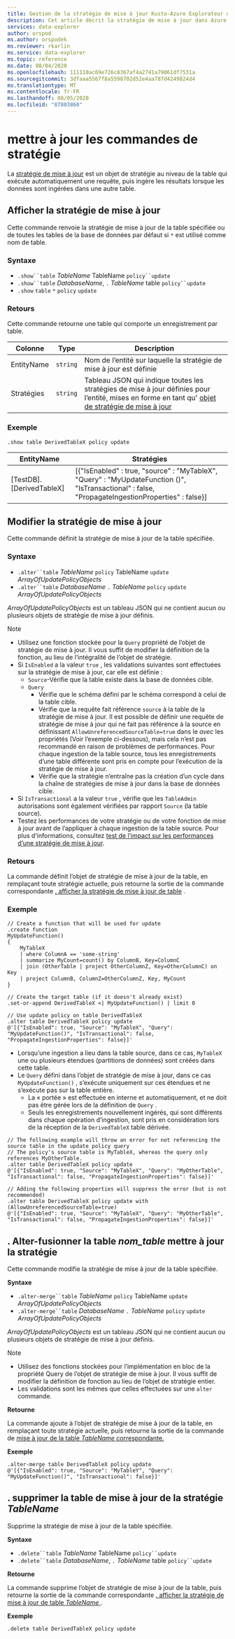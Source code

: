 ```yaml
---
title: Gestion de la stratégie de mise à jour Kusto-Azure Explorateur de données
description: Cet article décrit la stratégie de mise à jour dans Azure Explorateur de données.
services: data-explorer
author: orspod
ms.author: orspodek
ms.reviewer: rkarlin
ms.service: data-explorer
ms.topic: reference
ms.date: 08/04/2020
ms.openlocfilehash: 111110ac69e726c8367af4a2741a79061df7531a
ms.sourcegitcommit: 3dfaaa5567f8a5598702d52e4aa787d4249824d4
ms.translationtype: MT
ms.contentlocale: fr-FR
ms.lasthandoff: 08/05/2020
ms.locfileid: "87803860"
---
```

# <a name="update-policy-commands"></a>mettre à jour les commandes de stratégie

La [stratégie de mise à jour](updatepolicy.md) est un objet de stratégie au niveau de la table qui exécute automatiquement une requête, puis ingère les résultats lorsque les données sont ingérées dans une autre table.

## <a name="show-update-policy"></a>Afficher la stratégie de mise à jour

Cette commande renvoie la stratégie de mise à jour de la table spécifiée ou de toutes les tables de la base de données par défaut si `*` est utilisé comme nom de table.

### <a name="syntax"></a>Syntaxe

* `.show``table` *TableName* TableName `policy``update`
* `.show``table` *DatabaseName*, `.` *TableName* table `policy``update`
* `.show` `table` `*` `policy` `update`

### <a name="returns"></a>Retours

Cette commande retourne une table qui comporte un enregistrement par table.

|Colonne    |Type    |Description                                                                                                                                                           |
|----------|--------|----------------------------------------------------------------------------------------------------------------------------------------------------------------------|
|EntityName|`string`|Nom de l’entité sur laquelle la stratégie de mise à jour est définie                                                                                                                |
|Stratégies  |`string`|Tableau JSON qui indique toutes les stratégies de mise à jour définies pour l’entité, mises en forme en tant qu' [objet de stratégie de mise à jour](updatepolicy.md#the-update-policy-object)|

### <a name="example"></a>Exemple

```kusto
.show table DerivedTableX policy update 
```

|EntityName        |Stratégies                                                                                                                                    |
|------------------|--------------------------------------------------------------------------------------------------------------------------------------------|
|[TestDB]. [DerivedTableX]|[{"IsEnabled" : true, "source" : "MyTableX", "Query" : "MyUpdateFunction ()", "IsTransactional" : false, "PropagateIngestionProperties" : false}]|

## <a name="alter-update-policy"></a>Modifier la stratégie de mise à jour

Cette commande définit la stratégie de mise à jour de la table spécifiée.

### <a name="syntax"></a>Syntaxe

* `.alter``table` *TableName* `policy` TableName `update` *ArrayOfUpdatePolicyObjects*
* `.alter``table` *DatabaseName* `.` *TableName* `policy` `update` *ArrayOfUpdatePolicyObjects*

*ArrayOfUpdatePolicyObjects* est un tableau JSON qui ne contient aucun ou plusieurs objets de stratégie de mise à jour définis.

> [!NOTE]
> * Utilisez une fonction stockée pour la `Query` propriété de l’objet de stratégie de mise à jour.
   Il vous suffit de modifier la définition de la fonction, au lieu de l’intégralité de l’objet de stratégie.
> * Si `IsEnabled` a la valeur `true` , les validations suivantes sont effectuées sur la stratégie de mise à jour, car elle est définie :
>    * `Source`-Vérifie que la table existe dans la base de données cible.
>    * `Query` 
>        * Vérifie que le schéma défini par le schéma correspond à celui de la table cible.
>        * Vérifie que la requête fait référence `source` à la table de la stratégie de mise à jour. 
        Il est possible de définir une requête de stratégie de mise à jour qui ne fait pas référence à la source en définissant `AllowUnreferencedSourceTable=true` dans le *avec* les propriétés (Voir l’exemple ci-dessous), mais cela n’est pas recommandé en raison de problèmes de performances. Pour chaque ingestion de la table source, tous les enregistrements d’une table différente sont pris en compte pour l’exécution de la stratégie de mise à jour.
 >       * Vérifie que la stratégie n’entraîne pas la création d’un cycle dans la chaîne de stratégies de mise à jour dans la base de données cible.
 > * Si `IsTransactional` a la valeur `true` , vérifie que les `TableAdmin` autorisations sont également vérifiées par rapport `Source` (la table source).
 > * Testez les performances de votre stratégie ou de votre fonction de mise à jour avant de l’appliquer à chaque ingestion de la table source. Pour plus d’informations, consultez [test de l’impact sur les performances d’une stratégie de mise à jour](updatepolicy.md#performance-impact).

### <a name="returns"></a>Retours

La commande définit l’objet de stratégie de mise à jour de la table, en remplaçant toute stratégie actuelle, puis retourne la sortie de la commande correspondante [. afficher la stratégie de mise à jour de table](#show-update-policy) .

### <a name="example"></a>Exemple

```kusto
// Create a function that will be used for update
.create function 
MyUpdateFunction()
{
    MyTableX
    | where ColumnA == 'some-string'
    | summarize MyCount=count() by ColumnB, Key=ColumnC
    | join (OtherTable | project OtherColumnZ, Key=OtherColumnC) on Key
    | project ColumnB, ColumnZ=OtherColumnZ, Key, MyCount
}

// Create the target table (if it doesn't already exist)
.set-or-append DerivedTableX <| MyUpdateFunction() | limit 0

// Use update policy on table DerivedTableX
.alter table DerivedTableX policy update
@'[{"IsEnabled": true, "Source": "MyTableX", "Query": "MyUpdateFunction()", "IsTransactional": false, "PropagateIngestionProperties": false}]'
```

* Lorsqu’une ingestion a lieu dans la table source, dans ce cas, `MyTableX` une ou plusieurs étendues (partitions de données) sont créées dans cette table.
* Le `Query` défini dans l’objet de stratégie de mise à jour, dans ce cas `MyUpdateFunction()` , s’exécute uniquement sur ces étendues et ne s’exécute pas sur la table entière.
  * La « portée » est effectuée en interne et automatiquement, et ne doit pas être gérée lors de la définition de `Query` .
  * Seuls les enregistrements nouvellement ingérés, qui sont différents dans chaque opération d’ingestion, sont pris en considération lors de la réception de la `DerivedTableX` table dérivée.

```kusto
// The following example will throw an error for not referencing the source table in the update policy query
// The policy's source table is MyTableX, whereas the query only references MyOtherTable. 
.alter table DerivedTableX policy update
@'[{"IsEnabled": true, "Source": "MyTableX", "Query": "MyOtherTable", "IsTransactional": false, "PropagateIngestionProperties": false}]'

// Adding the following properties will suppress the error (but is not recommended)
.alter table DerivedTableX policy update with (AllowUnreferencedSourceTable=true)
@'[{"IsEnabled": true, "Source": "MyTableX", "Query": "MyOtherTable", "IsTransactional": false, "PropagateIngestionProperties": false}]'

```

## <a name="alter-merge-table-tablename-policy-update"></a>. Alter-fusionner la table *nom_table* mettre à jour la stratégie

Cette commande modifie la stratégie de mise à jour de la table spécifiée.

**Syntaxe**

* `.alter-merge``table` *TableName* `policy` TableName `update` *ArrayOfUpdatePolicyObjects*
* `.alter-merge``table` *DatabaseName* `.` *TableName* `policy` `update` *ArrayOfUpdatePolicyObjects*

*ArrayOfUpdatePolicyObjects* est un tableau JSON qui ne contient aucun ou plusieurs objets de stratégie de mise à jour définis.

> [!NOTE]
> * Utilisez des fonctions stockées pour l’implémentation en bloc de la propriété Query de l’objet de stratégie de mise à jour. 
     Il vous suffit de modifier la définition de fonction au lieu de l’objet de stratégie entier.
> * Les validations sont les mêmes que celles effectuées sur une `alter` commande.

**Retourne**

La commande ajoute à l’objet de stratégie de mise à jour de la table, en remplaçant toute stratégie actuelle, puis retourne la sortie de la commande de [mise à jour de la table *TableName* correspondante.](#show-update-policy)

**Exemple**

```kusto
.alter-merge table DerivedTableX policy update 
@'[{"IsEnabled": true, "Source": "MyTableY", "Query": "MyUpdateFunction()", "IsTransactional": false}]'  
``` 

## <a name="delete-table-tablename-policy-update"></a>. supprimer la table de mise à jour de la stratégie *TableName*

Supprime la stratégie de mise à jour de la table spécifiée.

**Syntaxe**

* `.delete``table` *TableName* TableName `policy``update`
* `.delete``table` *DatabaseName*, `.` *TableName* table `policy``update`

**Retourne**

La commande supprime l’objet de stratégie de mise à jour de la table, puis retourne la sortie de la commande correspondante [. afficher la stratégie de mise à jour de table *TableName* ](#show-update-policy) .

**Exemple**

```kusto
.delete table DerivedTableX policy update 
```

